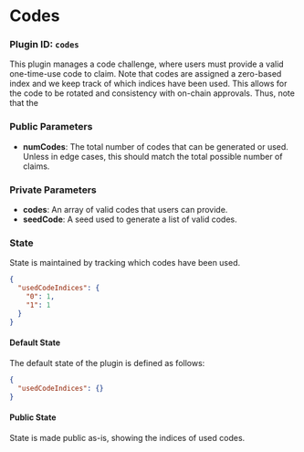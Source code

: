 # Codes

### Plugin ID: `codes`

This plugin manages a code challenge, where users must provide a valid one-time-use code to claim. Note that codes are assigned a zero-based index and we keep track of which indices have been used. This allows for the code to be rotated and consistency with on-chain approvals. Thus, note that the&#x20;

### Public Parameters

* **numCodes**: The total number of codes that can be generated or used. Unless in edge cases, this should match the total possible number of claims.

### Private Parameters

* **codes**: An array of valid codes that users can provide.
* **seedCode**: A seed used to generate a list of valid codes.

### State

State is maintained by tracking which codes have been used.

```json
{
  "usedCodeIndices": {
    "0": 1,
    "1": 1
  }
}
```

#### Default State

The default state of the plugin is defined as follows:

```json
{
  "usedCodeIndices": {}
}
```

#### Public State

State is made public as-is, showing the indices of used codes.
